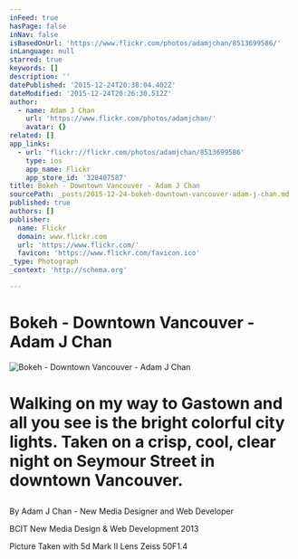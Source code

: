 ```yaml
---
inFeed: true
hasPage: false
inNav: false
isBasedOnUrl: 'https://www.flickr.com/photos/adamjchan/8513699586/'
inLanguage: null
starred: true
keywords: []
description: ''
datePublished: '2015-12-24T20:38:04.402Z'
dateModified: '2015-12-24T20:26:30.512Z'
author:
  - name: Adam J Chan
    url: 'https://www.flickr.com/photos/adamjchan/'
    avatar: {}
related: []
app_links:
  - url: 'flickr://flickr.com/photos/adamjchan/8513699586'
    type: ios
    app_name: Flickr
    app_store_id: '328407587'
title: Bokeh - Downtown Vancouver - Adam J Chan
sourcePath: _posts/2015-12-24-bokeh-downtown-vancouver-adam-j-chan.md
published: true
authors: []
publisher:
  name: Flickr
  domain: www.flickr.com
  url: 'https://www.flickr.com/'
  favicon: 'https://www.flickr.com/favicon.ico'
_type: Photograph
_context: 'http://schema.org'

---
```

# Bokeh - Downtown Vancouver - Adam J Chan
![Bokeh - Downtown Vancouver - Adam J Chan](https://farm9.staticflickr.com/8086/8513699586_4762f1f887_b.jpg)

# Walking on my way to Gastown and all you see is the bright colorful city lights. Taken on a crisp, cool, clear night on Seymour Street in downtown Vancouver.

## 

By Adam J Chan - New Media Designer and Web Developer

BCIT New Media Design & Web Development 2013

Picture Taken with 5d Mark II Lens Zeiss 50F1.4